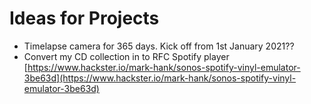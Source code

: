 # Ideas for Projects

* Timelapse camera for 365 days. Kick off from 1st January 2021??
* Convert my CD collection in to RFC Spotify player [https://www.hackster.io/mark-hank/sonos-spotify-vinyl-emulator-3be63d](https://www.hackster.io/mark-hank/sonos-spotify-vinyl-emulator-3be63d) 

